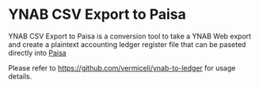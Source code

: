 # YNAB CSV Export to Paisa
YNAB CSV Export to Paisa is a conversion tool to take a YNAB Web export and create a plaintext accounting ledger register file that can be paseted directly into [Paisa](https://github.com/ananthakumaran/paisa)

Please refer to https://github.com/vermiceli/ynab-to-ledger for usage details.

